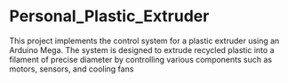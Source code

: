 # Personal_Plastic_Extruder
This project implements the control system for a plastic extruder using an Arduino Mega. The system is designed to extrude recycled plastic into a filament of precise diameter by controlling various components such as motors, sensors, and cooling fans
